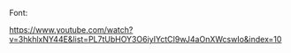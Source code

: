 Font:

https://www.youtube.com/watch?v=3hkhlxNY44E&list=PL7tUbHOY3O6iyIYctCI9wJ4aOnXWcswIo&index=10
